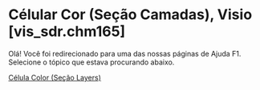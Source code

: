 
# Célular Cor (Seção Camadas), Visio [vis_sdr.chm165]

Olá! Você foi redirecionado para uma das nossas páginas de Ajuda F1. Selecione o tópico que estava procurando abaixo.

[Célula Color (Seção Layers)](http://msdn.microsoft.com/library/61c19342-46fb-48d4-6375-c9ea8306286d%28Office.15%29.aspx)
